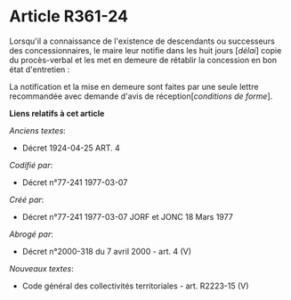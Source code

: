 # Article R361-24

Lorsqu'il a connaissance de l'existence de descendants ou successeurs des concessionnaires, le maire leur notifie dans les
huit jours [*délai*] copie du procès-verbal et les met en demeure de rétablir la concession en bon état d'entretien :

La notification et la mise en demeure sont faites par une seule lettre recommandée avec demande d'avis de
réception[*conditions de forme*].

**Liens relatifs à cet article**

_Anciens textes_:

  - Décret  1924-04-25 ART. 4

_Codifié par_:

  - Décret n°77-241 1977-03-07

_Créé par_:

  - Décret n°77-241 1977-03-07 JORF et JONC 18 Mars 1977

_Abrogé par_:

  - Décret n°2000-318 du 7 avril 2000 - art. 4 (V)

_Nouveaux textes_:

  - Code général des collectivités territoriales - art. R2223-15 (V)
